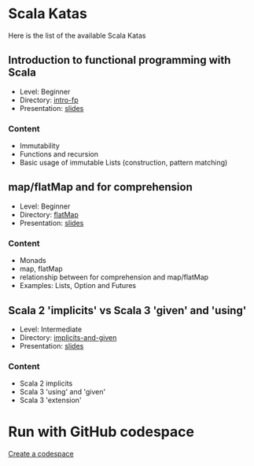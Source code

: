 # Scala Katas

Here is the list of the available Scala Katas

## Introduction to functional programming with Scala
- Level: Beginner
- Directory: [intro-fp](https://github.com/Kpler/scala-katas/tree/main/intro-fp)
- Presentation: [slides](https://docs.google.com/presentation/d/1bve3KwpS67tqukB8ctbVE8qRAobXBrmiYlcKUgQmEo4/edit#slide=id.g2f210a53c4a_0_1)

### Content
  - Immutability
  - Functions and recursion
  - Basic usage of immutable Lists (construction, pattern matching)

## map/flatMap and for comprehension 
- Level: Beginner
- Directory: [flatMap](https://github.com/Kpler/scala-katas/tree/main/flatMap)
- Presentation: [slides](https://docs.google.com/presentation/d/17vZnsAWz1bkYbYfSc2Wvnr63ZvXsojoLedUBMp-6aE8/edit#slide=id.p)

### Content
- Monads
- map, flatMap
- relationship between for comprehension and map/flatMap
- Examples: Lists, Option and Futures


## Scala 2 'implicits' vs Scala 3 'given' and 'using'
- Level: Intermediate
- Directory: [implicits-and-given](https://github.com/Kpler/scala-katas/tree/main/implicits-and-given)
- Presentation: [slides](https://docs.google.com/presentation/d/11FVilqngvZLwvnp1S7OY3GQjyiluUgXNfMLFPH95ahE/edit#slide=id.g25deeb73fd2_0_20)

### Content
- Scala 2 implicits
- Scala 3 'using' and 'given'
- Scala 3 'extension'

# Run with GitHub codespace

[Create a codespace](https://github.com/codespaces/new?machine=basicLinux32gb&repo=508246800&ref=codespace&location=WestEurope&devcontainer_path=.devcontainer%2Fdevcontainer.json)


